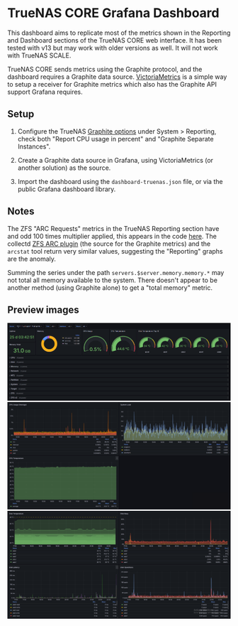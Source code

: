 # TrueNAS CORE Grafana Dashboard

This dashboard aims to replicate most of the metrics shown in the Reporting and Dashboard sections of the TrueNAS CORE
web interface. It has been tested with v13 but may work with older versions as well. It will not work with TrueNAS
SCALE.

TrueNAS CORE sends metrics using the Graphite protocol, and the dashboard requires a Graphite data source.
[VictoriaMetrics](https://docs.victoriametrics.com/#graphite-api-usage) is a simple way to setup a receiver for Graphite
metrics which also has the Graphite API support Grafana requires.

## Setup

1. Configure the TrueNAS [Graphite options](https://www.truenas.com/docs/core/13.0/uireference/system/reporting/) under
System > Reporting, check both "Report CPU usage in percent" and "Graphite Separate Instances".

2. Create a Graphite data source in Grafana, using VictoriaMetrics (or another solution) as the source.

3. Import the dashboard using the `dashboard-truenas.json` file, or via the public Grafana dashboard library.

## Notes

The ZFS "ARC Requests" metrics in the TrueNAS Reporting section have and odd 100 times multiplier applied, this appears
in the code [here](https://github.com/truenas/middleware/blob/truenas/13.0-u6.3-stable/src/middlewared/middlewared/plugins/reporting/plugins.py#L294).
The collectd [ZFS ARC plugin](https://github.com/collectd/collectd/wiki/Plugin-ZFS-ARC) (the source for the Graphite
metrics) and the `arcstat` tool return very similar values, suggesting the "Reporting" graphs are the anomaly.

Summing the series under the path `servers.$server.memory.memory.*` may not total all memory available to the system.
There doesn't appear to be another method (using Graphite alone) to get a "total memory" metric.

## Preview images

![Dashboard preview 1](dashboard-truenas1.png)
![Dashboard preview 2](dashboard-truenas2.png)
![Dashboard preview 3](dashboard-truenas3.png)